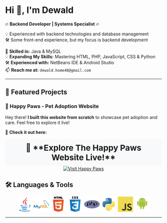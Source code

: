 # Hi 👋, I'm Dewald  
🔥 **Backend Developer | Systems Specialist** 🔥  

💡 Experienced with backend technologies and database management  
🛠 Some front-end experience, but my focus is backend development  

🚀 **Skilled in:** Java & MySQL  
💡 **Expanding My Skills:** Mastering HTML, PHP, JavaScript, CSS & Python  
🛠 **Experienced with:** NetBeans IDE & Android Studio  
📫 **Reach me at:** `dewald.home48@gmail.com`  

---
## 🚀 Featured Projects  
### 🐾 Happy Paws - Pet Adoption Website  

Hey there! **I built this website from scratch** to showcase pet adoption and care. Feel free to explore it live!  

📌 **Check it out here:**  
<div align="center" style="background-color:#f8f9fa; padding: 12px; border-radius: 8px;">
  <p style="font-size: 26px; font-weight: bold; margin: 0;">
    🚀 **Explore The Happy Paws Website Live!**
  </p>
</div>

<div align="center">
  <a href="https://citworks.github.io/Citworks/">
    <img src="https://img.shields.io/badge/Visit-Happy%20Paws-blue?style=for-the-badge&logo=github" alt="Visit Happy Paws" />
  </a>
</div>



 


## 🛠️ **Languages & Tools**  
<div align="center">
  <img src="https://raw.githubusercontent.com/devicons/devicon/master/icons/java/java-original.svg" alt="Java" width="50"/>
  <img src="https://raw.githubusercontent.com/devicons/devicon/master/icons/mysql/mysql-original-wordmark.svg" alt="MySQL" width="50"/>
  <img src="https://raw.githubusercontent.com/devicons/devicon/master/icons/html5/html5-original-wordmark.svg" alt="HTML5" width="50"/>
  <img src="https://raw.githubusercontent.com/devicons/devicon/master/icons/css3/css3-original-wordmark.svg" alt="CSS3" width="50"/>
  <img src="https://raw.githubusercontent.com/devicons/devicon/master/icons/php/php-original.svg" alt="PHP" width="50"/>
  <img src="https://raw.githubusercontent.com/devicons/devicon/master/icons/python/python-original.svg" alt="Python" width="50"/>
  <img src="https://raw.githubusercontent.com/devicons/devicon/master/icons/javascript/javascript-original.svg" alt="JavaScript" width="50"/>
  <img src="https://raw.githubusercontent.com/devicons/devicon/master/icons/android/android-original-wordmark.svg" alt="Android Studio" width="50"/>
</div>  

---

